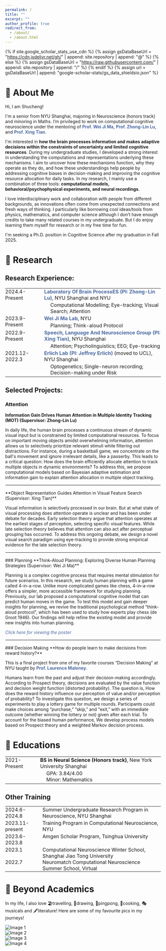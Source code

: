 ```yaml
---
permalink: /
title: ""
excerpt: ""
author_profile: true
redirect_from: 
  - /about/
  - /about.html
---
```


{% if site.google_scholar_stats_use_cdn %}
{% assign gsDataBaseUrl = "https://cdn.jsdelivr.net/gh/" | append: site.repository | append: "@" %}
{% else %}
{% assign gsDataBaseUrl = "https://raw.githubusercontent.com/" | append: site.repository | append: "/" %}
{% endif %}
{% assign url = gsDataBaseUrl | append: "google-scholar-stats/gs_data_shieldsio.json" %}

<span class='anchor' id='about-me'></span>
# 👋 About Me
Hi, I am Shucheng! 

I'm a senior from NYU Shanghai, majoring in Neuroscience (honors track) and minoring in Maths. I’m privileged to work on computational cognitive neuroscience under the mentoring of <strong style="color: #4b6aa1;"><a href="https://as.nyu.edu/faculty/weiji-ma.html" style="color: #4b6aa1; text-decoration: none;">Prof. Wei Ji Ma</a></strong>, <strong style="color: #4b6aa1;"><a href="https://shanghai.nyu.edu/academics/faculty/directory/zhong-lin-lu" style="color: #4b6aa1; text-decoration: none;">Prof. Zhong-Lin Lu</a></strong>, and <strong style="color: #4b6aa1;"><a href="https://shanghai.nyu.edu/academics/faculty/directory/xing-tian" style="color: #4b6aa1; text-decoration: none;">Prof. Xing Tian</a></strong>.

I'm interested in **how the brain processes information and makes adaptive decisions within the constraints of uncertainty and limited cognitive resources**. During my undergraduate studies, I developed a strong interest in understanding the computations and representations underlying these mechanisms. I aim to uncover how these mechanisms function, why they operate as they do, and how these understandings help people by addressing cognitive biases in decision-making and improving the cognitive resource allocation for daily tasks. In my research, I mainly use a combination of three tools: **computational models, behavioral/psychophysical experiments, and neural recordings**. 

I love interdisciplinary work and collaboration with people from different backgrounds, as innovations often come from unexpected connections and fresh ways of thinking. I particularly like borrowing cool ideas/tools from physics, mathematics, and computer science although I don’t have enough credits to take many related courses in my undergraduate. But I do enjoy learning them myself for research or in my free time for fun.

I'm seeking a Ph.D. position in Cognitive Science after my graduation in Fall 2025.

<span class='anchor' id='-research'></span>
# 📝 Research 
## Research Experience:
<table style="border-collapse: collapse; width: 100%; border: none; margin-top: 20px;">
  <tr style="border: none;">
    <td style="padding: 0 20px 3px 0; vertical-align: top; border: none;">2024.4-Present</td>
    <td style="padding: 0; vertical-align: top; border: none;">
      <strong style="color: #4b6aa1;"><a href="https://lobes.osu.edu/staff.php" style="color: #4b6aa1; text-decoration: none;">Laboratory Of Brain ProcessES (PI: Zhong-Lin Lu)</a></strong>, NYU Shanghai and NYU<br>
      <ul style="margin: 3px 0; padding-left: 20px; list-style: none;">
        <li style="margin: 0;">Computational Modelling; Eye-tracking; Visual Search; Attention</li>
      </ul>
    </td>
  </tr>
  <tr style="border: none;">
    <td style="padding: 0 20px 3px 0; vertical-align: top; border: none;">2023.9-Present</td>
    <td style="padding: 0; vertical-align: top; border: none;">
      <strong style="color: #4b6aa1;"><a href="https://www.cns.nyu.edu/malab/" style="color: #4b6aa1; text-decoration: none;">Wei Ji Ma Lab</a></strong>, NYU<br>
      <ul style="margin: 3px 0; padding-left: 20px; list-style: none;">
        <li style="margin: 0;">Planning; Think-aloud Protocol</li>
      </ul>
    </td>
  </tr>
  <tr style="border: none;">
    <td style="padding: 0 20px 3px 0; vertical-align: top; border: none;">2022.9-Present</td>
    <td style="padding: 0; vertical-align: top; border: none;">
      <strong style="color: #4b6aa1;"><a href="https://slangscience.github.io/slang/" style="color: #4b6aa1; text-decoration: none;">Speech, Language And Neuroscience Group (PI: Xing Tian)</a></strong>, NYU Shanghai<br>
      <ul style="margin: 3px 0; padding-left: 20px; list-style: none;">
        <li style="margin: 0;">Attention; Psycholinguistics; EEG; Eye-tracking</li>
      </ul>
    </td>
  </tr>
  <tr style="border: none;">
    <td style="padding: 0 20px 0 0; vertical-align: top; border: none;">2021.12-2022.3</td>
    <td style="padding: 0; vertical-align: top; border: none;">
      <strong style="color: #4b6aa1;"><a href="https://www.sainsburywellcome.org/web/groups/erlich-lab" style="color: #4b6aa1; text-decoration: none;">Erlich Lab (PI: Jeffrey Erlich)</a></strong> (moved to UCL), NYU Shanghai<br>
      <ul style="margin: 3px 0; padding-left: 20px; list-style: none;">
        <li style="margin: 0;">Optogenetics; Single-neuron recording; Decision-making under Risk</li>
      </ul>
    </td>
  </tr>
</table>
  
## Selected Projects:
### Attention
**Information Gain Drives Human Attention in Multiple Identity Tracking (MOT) (Supervisor: Zhong-Lin Lu)**

In daily life, the human brain processes a continuous stream of dynamic visual input but is constrained by limited computational resources. To focus on important moving objects amidst overwhelming information, attention allows us to selectively prioritize relevant stimuli while filtering out distractions. For instance, during a basketball game, we concentrate on the ball's movement and ignore irrelevant details, like a passerby. This leads to a critical question: How does the brain efficiently allocate attention to track multiple objects in dynamic environments? To address this, we propose computational models based on Bayesian adaptive estimation and information gain to explain attention allocation in multiple object tracking. 

<hr style="border: 0.5px solid #f0f0f0; margin: 15px 0;">
**Object Representation Guides Attention in Visual Feature Search (Supervisor: Xing Tian)**

Visual information is selectively processed in our brain. But at what state of visual processing does attention operate is unclear and has been under debate for decades. Early selection theory argue that attention operates at the earliest stages of perception, selecting specific visual features. While late selection theory believes that attention can also act after perceptual grouping has occurred. To address this ongoing debate, we design a novel visual search paradigm using eye-tracking to provide strong empirical evidence for the late selection theory.

<hr style="border: 0.5px solid #f0f0f0; margin: 15px 0;">
### Planning
**Think-Aloud Planning: Exploring Diverse Human Planning Strategies (Supervisor: Wei Ji Ma)**

Planning is a complex cognitive process that requires mental stimulation for future scenarios. In this research, we study human planning with a game called 4-in-a-row. Unlike more complicated games like chess, 4-in-a-row offers a simpler, more accessible framework for studying planning. Previously, our lab proposed a computational cognitive model that can predict human moves in the game. To test this model and gain deeper insights for planning, we revive the traditional psychological method “think-aloud protocol”, which has been used to study how experts play chess (de Groot 1946). Our findings will help refine the existing model and provide new insights into human planning.

<em style="color: #4b6aa1;"><a href="/images/thinkaloud_poster.pdf" style="color: #4b6aa1; text-decoration: none;" target="_blank">Click here for viewing the poster</a></em>

<hr style="border: 0.5px solid #f0f0f0; margin: 15px 0;">
### Decision Making
**How do people learn to make decisions from reward history?**

This is a final project from one of my favorite courses “Decision Making” at NYU taught by <strong style="color: #4b6aa1;"><a href="https://as.nyu.edu/faculty/laurence-thomas-maloney.html" style="color: #4b6aa1; text-decoration: none;">Prof. Laurence Maloney</a></strong>.

Humans learn from the past and adjust their decision-making accordingly. According to Prospect theory, decisions are evaluated by the value function and decision weight function (distorted probability). The question is, How does the reward history influence our perception of value and/or perception of probability? To investigate this question, we design a series of experiments to play a lottery game for multiple rounds. Participants could make choices among “purchase,” “skip,” and "exit,” with an immediate outcome (whether winning the lottery or not) given after each trial. To account for the biased human performance, We develop process models based on Prospect theory and a weighted Markov decision process.


<span class='anchor' id='-educations'></span>
# 📖 Educations
<table style="border-collapse: collapse; width: 100%; border: none; margin-top: 20px;">
  <tr style="border: none;">
    <td style="padding: 0 20px 3px 0; vertical-align: top; border: none;">2021-Present</td>
    <td style="padding: 0; vertical-align: top; border: none;">
      <strong>BS in Neural Science (Honors track)</strong>, New York University Shanghai
      <ul style="margin: 3px 0; padding-left: 20px; list-style: none;">
        <li style="margin: 0;">GPA: 3.84/4.00</li>
        <li style="margin: 0;">Minor: Mathematics</li>
      </ul>
    </td>
  </tr>
</table>

## Other Training
<table style="border-collapse: collapse; width: 100%; border: none;">
  <tr style="border: none;">
    <td style="padding: 0 10px 3px 0; vertical-align: top; border: none;">2024.6-2024.8</td>
    <td style="padding: 0; vertical-align: top; border: none;">Summer Undergraduate Research Program in Neuroscience, NYU Shanghai</td>
  </tr>
  <tr style="border: none;">
    <td style="padding: 0 10px 3px 0; vertical-align: top; border: none;">2023.11-present</td>
    <td style="padding: 0; vertical-align: top; border: none;">Training Program in Computational Neuroscience, NYU</td>
  </tr>
  <tr style="border: none;">
    <td style="padding: 0 10px 3px 0; vertical-align: top; border: none;">2023.6-2023.8</td>
    <td style="padding: 0; vertical-align: top; border: none;">Amgen Scholar Program, Tsinghua University</td>
  </tr>
  <tr style="border: none;">
    <td style="padding: 0 10px 3px 0; vertical-align: top; border: none;">2023.1</td>
    <td style="padding: 0; vertical-align: top; border: none;">Computational Neuroscience Winter School, Shanghai Jiao Tong University</td>
  </tr>
  <tr style="border: none;">
    <td style="padding: 0 10px 0 0; vertical-align: top; border: none;">2022.7</td>
    <td style="padding: 0; vertical-align: top; border: none;">Neuromatch Computational Neuroscience Summer School, Virtual</td>
  </tr>
</table>

<span class='anchor' id='-beyond-academics'></span>
# 💬 Beyond Academics
In my life, I also love 🏖️travelling, 🎨drawing, 🏓pingpong, 🍳cooking, 🎭musicals and 🖋️literature!
Here are some of my favourite pics in my journeys!
<div class="gallery">
    <div class="gallery-item">
        <img src="\images\image1.JPG" alt="Image 1">
    </div>
    <div class="gallery-item">
        <img src="\images\image2.JPG" alt="Image 2">
    </div>
    <div class="gallery-item">
        <img src="\images\image3.JPG" alt="Image 3">
    </div>
    <div class="gallery-item">
        <img src="\images\image4.JPG" alt="Image 4">
    </div>
    <!-- Add more images as needed -->
</div>
